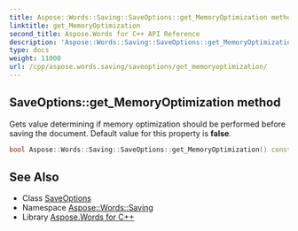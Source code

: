 ```yaml
---
title: Aspose::Words::Saving::SaveOptions::get_MemoryOptimization method
linktitle: get_MemoryOptimization
second_title: Aspose.Words for C++ API Reference
description: 'Aspose::Words::Saving::SaveOptions::get_MemoryOptimization method. Gets value determining if memory optimization should be performed before saving the document. Default value for this property is false in C++.'
type: docs
weight: 11000
url: /cpp/aspose.words.saving/saveoptions/get_memoryoptimization/
---
```

## SaveOptions::get_MemoryOptimization method


Gets value determining if memory optimization should be performed before saving the document. Default value for this property is **false**.

```cpp
bool Aspose::Words::Saving::SaveOptions::get_MemoryOptimization() const
```

## See Also

* Class [SaveOptions](../)
* Namespace [Aspose::Words::Saving](../../)
* Library [Aspose.Words for C++](../../../)

